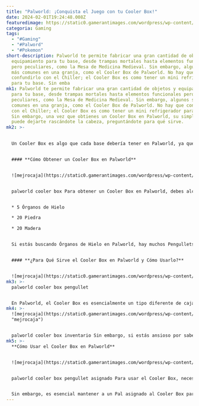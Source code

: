 ```yaml
---
title: "Palworld: ¡Conquista el Juego con tu Cooler Box!"
date: 2024-02-01T19:24:48.008Z
featuredimage: https://static0.gamerantimages.com/wordpress/wp-content/uploads/2024/02/palworld-cooler-box-2.jpg?q=50&fit=contain&w=1140&h=&dpr=1.5
categoria: Gaming
tags:
  - "#Gaming"
  - "#Palword"
  - "#Pokemon"
short-description: Palworld te permite fabricar una gran cantidad de objetos y
  equipamiento para tu base, desde trampas mortales hasta elementos funcionales
  pero peculiares, como la Mesa de Medicina Medieval. Sin embargo, algunos son
  más comunes en una granja, como el Cooler Box de Palworld. No hay que
  confundirlo con el Chiller; el Cooler Box es como tener un mini refrigerador
  para tu base. Sin emba
mk1: Palworld te permite fabricar una gran cantidad de objetos y equipamiento
  para tu base, desde trampas mortales hasta elementos funcionales pero
  peculiares, como la Mesa de Medicina Medieval. Sin embargo, algunos son más
  comunes en una granja, como el Cooler Box de Palworld. No hay que confundirlo
  con el Chiller; el Cooler Box es como tener un mini refrigerador para tu base.
  Sin embargo, una vez que obtienes un Cooler Box en Palworld, su simplicidad
  puede dejarte rascándote la cabeza, preguntándote para qué sirve.
mk2: >-
  

  Un Cooler Box es algo que cada base debería tener en Palworld, ya que es esencial para mejorarla. También ofrece algunas funciones prácticas que podrían no ser inmediatamente obvias. Afortunadamente, es bastante sencillo de usar una vez que sabes cómo hacerlo y para qué sirve.


  #### **Cómo Obtener un Cooler Box en Palworld** 


  ![mejrocaja](https://static0.gamerantimages.com/wordpress/wp-content/uploads/2024/02/palworld-cooler-box.jpg?q=50&fit=crop&w=1500&dpr=1.5 "mejrocaja")


  palworld cooler box Para obtener un Cooler Box en Palworld, debes alcanzar el nivel 13 y obtener dos puntos de tecnología para desbloquear la receta de fabricación en el menú de tecnología. Para fabricar un Cooler Box, necesitas:


  * 5 Órganos de Hielo

  * 20 Piedra

  * 20 Madera


  Si estás buscando Órganos de Hielo en Palworld, hay muchos Pengullets para recolectar cerca del área de inicio del juego. Los Pengullets también son útiles al usar el Cooler Box. Sin embargo, una vez que hayas hecho un Cooler Box y lo hayas colocado en un lugar agradable, podrías preguntarte qué hacer con él.


  #### **¿Para Qué Sirve el Cooler Box en Palworld y Cómo Usarlo?** 


  ![mejrocaja](https://static0.gamerantimages.com/wordpress/wp-content/uploads/2024/02/palworld-cooler-box-pengullet.jpg?q=50&fit=crop&w=1500&dpr=1.5 "mejrocaja")
mk3: >-
  palworld cooler box pengullet


  En Palworld, el Cooler Box es esencialmente un tipo diferente de caja de almacenamiento solo para comida. Adivinaste bien: un Cooler Box almacena comida como una caja de hielo regular. Puede almacenar hasta 10 elementos alimenticios y mantenerlos frescos, desde bayas hasta pan, ya sea cocido o crudo. De cualquier manera, es posible que notes que el temporizador junto a cada elemento alimenticio se extiende cuando se coloca en el Cooler Box, lo que significa que tú y tus Pals pueden disfrutar de un buen refrigerio durante más tiempo y antes de que se eche a perder.
mk4: >-
  ![mejrocaja](https://static0.gamerantimages.com/wordpress/wp-content/uploads/2024/02/palworld-cooler-box-inventory-2.jpg?q=50&fit=crop&w=1500&dpr=1.5
  "mejrocaja")


  palworld cooler box inventario Sin embargo, si estás ansioso por saber cómo alimentar a tus Pals en Palworld, asegúrate de no poner comida en el Cooler Box esperando que la tomen, ya que los Pals solo obtienen comida por sí mismos de la Cesta de Frutas.
mk5: >-
  **Cómo Usar el Cooler Box en Palworld** 


  ![mejrocaja](https://static0.gamerantimages.com/wordpress/wp-content/uploads/2024/02/palworld-cooler-box-pengullet-assigned.jpg?q=50&fit=crop&w=1500&dpr=1.5 "mejrocaja")


  palworld cooler box pengullet asignado Para usar el Cooler Box, necesitas uno de los Pals enfriadores de Palworld. Recoge a un Pal con la habilidad de enfriamiento, como el Pengullet, y tíralo hacia la caja para asignarlo a enfriar. Tu Pal luego usa sus poderes helados para enfriarlo, prolongando la vida útil de cualquier alimento que tengas almacenado en su interior. También puedes poner un candado de seguridad en tu Cooler Box si te preocupa que alguien robe tus delicias bien enfriadas.


  Sin embargo, es esencial mantener a un Pal asignado al Cooler Box para mantener sus efectos fríos, algo que a menudo es más fácil decirlo que hacerlo con Pals traviesos o distraídos.
---
```

